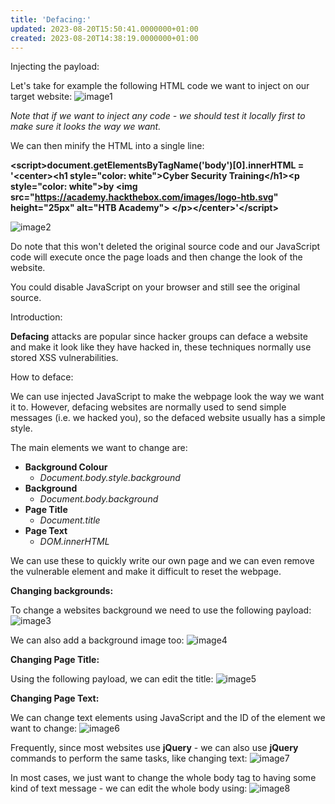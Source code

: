 ```yaml
---
title: 'Defacing:'
updated: 2023-08-20T15:50:41.0000000+01:00
created: 2023-08-20T14:38:19.0000000+01:00
---
```


Injecting the payload:

Let's take for example the following HTML code we want to inject on our target website:
![image1](../../../../_resources/image1-194.png)

*Note that if we want to inject any code - we should test it locally first to make sure it looks the way we want.*

We can then minify the HTML into a single line:

**\<script\>document.getElementsByTagName('body')\[0\].innerHTML = '\<center\>\<h1 style="color: white"\>Cyber Security Training\</h1\>\<p style="color: white"\>by \<img src="https://academy.hackthebox.com/images/logo-htb.svg" height="25px" alt="HTB Academy"\> \</p\>\</center\>'\</script\>**

![image2](../../../../_resources/image2-160.png)

Do note that this won't deleted the original source code and our JavaScript code will execute once the page loads and then change the look of the website.

You could disable JavaScript on your browser and still see the original source.

Introduction:

**Defacing** attacks are popular since hacker groups can deface a website and make it look like they have hacked in, these techniques normally use stored XSS vulnerabilities.

How to deface:

We can use injected JavaScript to make the webpage look the way we want it to. However, defacing websites are normally used to send simple messages (i.e. we hacked you), so the defaced website usually has a simple style.

The main elements we want to change are:

- **Background Colour**
  - *Document.body.style.background*
- **Background**
  - *Document.body.background*
- **Page Title**
  - *Document.title*
- **Page Text**
  - *DOM.innerHTML*

We can use these to quickly write our own page and we can even remove the vulnerable element and make it difficult to reset the webpage.

**Changing backgrounds:**

To change a websites background we need to use the following payload:
![image3](../../../../_resources/image3-125.png)

We can also add a background image too:
![image4](../../../../_resources/image4-100.png)

**Changing Page Title:**

Using the following payload, we can edit the title:
![image5](../../../../_resources/image5-76.png)

**Changing Page Text:**

We can change text elements using JavaScript and the ID of the element we want to change:
![image6](../../../../_resources/image6-53.png)

Frequently, since most websites use **jQuery** - we can also use **jQuery** commands to perform the same tasks, like changing text:
![image7](../../../../_resources/image7-46.png)

In most cases, we just want to change the whole body tag to having some kind of text message - we can edit the whole body using:
![image8](../../../../_resources/image8-39.png)

